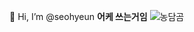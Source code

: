 👋 Hi, I’m @seohyeun
**어케 쓰는거임**
![농담곰](https://blog.naver.com/xvx404/221506680261?photoView=11)

<!---
seohyeun/seohyeun is a ✨ special ✨ repository because its `README.md` (this file) appears on your GitHub profile.
You can click the Preview link to take a look at your changes.
--->
